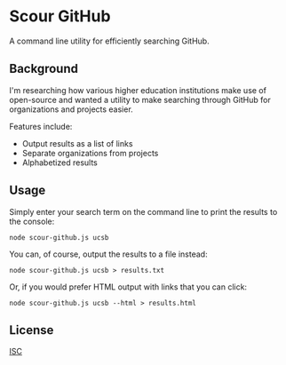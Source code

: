 # Scour GitHub

A command line utility for efficiently searching GitHub.

## Background

I'm researching how various higher education institutions make use of
open-source and wanted a utility to make searching through GitHub for
organizations and projects easier.

Features include:

* Output results as a list of links
* Separate organizations from projects
* Alphabetized results

## Usage

Simply enter your search term on the command line to print the results to
the console:

```
node scour-github.js ucsb
```

You can, of course, output the results to a file instead:

```
node scour-github.js ucsb > results.txt
```

Or, if you would prefer HTML output with links that you can click:

```
node scour-github.js ucsb --html > results.html
```

## License

[ISC](https://opensource.org/licenses/ISC)
